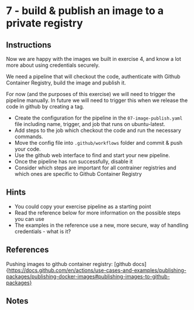 # 7 - build & publish an image to a private registry

## Instructions
Now we are happy with the images we built in exercise 4, and know a lot more about using credentials securely.

We need a pipeline that will checkout the code, authenticate with Github Container Registry, build the image and publish it.

For now (and the purposes of this exercise) we will need to trigger the pipeline manually. In future we will need to trigger this when we release the code in github by creating a tag. 

- Create the configuration for the pipeline in the `07-image-publish.yaml` file including name, trigger, and job that runs on ubuntu-latest.
- Add steps to the job which checkout the code and run the necessary commands.
- Move the config file into `.github/workflows` folder and commit & push your code.
- Use the github web interface to find and start your new pipeline.
- Once the pipeline has run successfully, disable it
- Consider which steps are important for all contrainer registries and which ones are specific to Github Container Registry

## Hints
- You could copy your exercise pipeline as a starting point
- Read the reference below for more information on the possible steps you can use
- The examples in the reference use a new, more secure, way of handling credentials - what is it?

## References
Pushing images to github container registry: [github docs]{https://docs.github.com/en/actions/use-cases-and-examples/publishing-packages/publishing-docker-images#publishing-images-to-github-packages}

## Notes